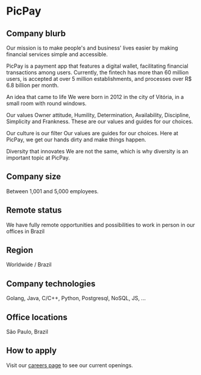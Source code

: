 # PicPay

## Company blurb

Our mission is to make people's and business' lives easier by making financial services simple and accessible.

PicPay is a payment app that features a digital wallet, facilitating financial transactions among users. Currently, the fintech has more than 60 million users, is accepted at over 5 million establishments, and processes over R$ 6.8 billion per month.

An idea that came to life
We were born in 2012 in the city of Vitória, in a small room with round windows.

Our values
Owner attitude, Humility, Determination, Availability, Discipline, Simplicity and Frankness. These are our values and guides for our choices.

Our culture is our filter
Our values are guides for our choices. Here at PicPay, we get our hands dirty and make things happen.

Diversity that innovates
We are not the same, which is why diversity is an important topic at PicPay.

## Company size

Between 1,001 and 5,000 employees.

## Remote status

We have fully remote opportunities and possibilities to work in person in our offices in Brazil

## Region

Worldwide / Brazil

## Company technologies

Golang, Java, C/C++, Python, Postgresql, NoSQL, JS, ...

## Office locations

São Paulo, Brazil

## How to apply

Visit our [careers page](https://picpay.com/oportunidades-de-emprego-e-carreiras/central-de-vagas) to see our current openings.
